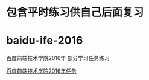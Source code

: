 # 包含平时练习供自己后面复习
# baidu-ife-2016
百度前端技术学院2016年 部分学习任务练习

[百度前端技术学院2016年任务](http://ife.baidu.com/2016/task/all?_blank)
